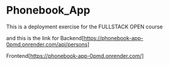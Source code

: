 # Phonebook_App

This is a deployment exercise for the FULLSTACK OPEN course

and this is the link for Backend[https://phonebook-app-0pmd.onrender.com/api/persons]

Frontend[https://phonebook-app-0pmd.onrender.com/]
